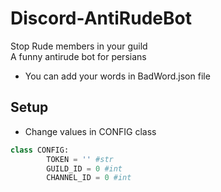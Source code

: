 # Discord-AntiRudeBot

Stop Rude members in your guild<br/>
A funny antirude bot for persians

- You can add your words in BadWord.json file

## Setup

- Change values in CONFIG class

```python
class CONFIG:
        TOKEN = '' #str
        GUILD_ID = 0 #int
        CHANNEL_ID = 0 #int
```

